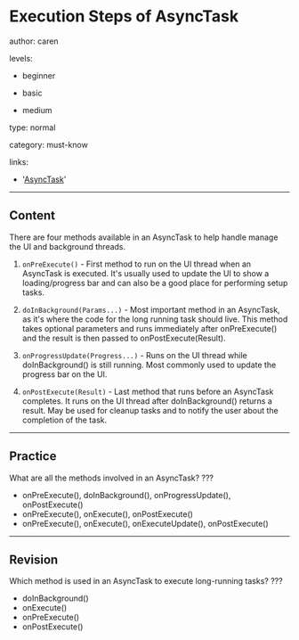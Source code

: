 # Execution Steps of AsyncTask
author: caren

levels:

  - beginner

  - basic

  - medium

type: normal

category: must-know

links:

  - '[AsyncTask](https://developer.android.com/reference/android/os/AsyncTask.html)'

---
## Content

There are four methods available in an AsyncTask to help handle manage the UI and background threads. 

1) `onPreExecute()` - First method to run on the UI thread when an AsyncTask is executed. It's usually used to update the UI to show a loading/progress bar and can also be a good place for performing setup tasks. 

2) `doInBackground(Params...)` - Most important method in an AsyncTask, as it's where the code for the long running task should live. This method takes optional parameters and runs immediately after onPreExecute() and the result is then passed to onPostExecute(Result).

3) `onProgressUpdate(Progress...)` - Runs on the UI thread while doInBackground() is still running. Most commonly used to update the progress bar on the UI.

4) `onPostExecute(Result)` - Last method that runs before an AsyncTask completes. It runs on the UI thread after doInBackground() returns a result. May be used for cleanup tasks and to notify the user about the completion of the task.

---
## Practice

What are all the methods involved in an AsyncTask?
???

* onPreExecute(), doInBackground(), onProgressUpdate(), onPostExecute()
* onPreExecute(), onExecute(), onPostExecute()
* onPreExecute(), onExecute(), onExecuteUpdate(), onPostExecute()

---
## Revision

Which method is used in an AsyncTask to execute long-running tasks?
???

* doInBackground()
* onExecute()
* onPreExecute()
* onPostExecute()
